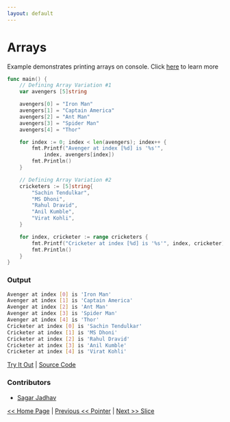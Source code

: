 ```yaml
---
layout: default
---
```


# Arrays

Example demonstrates printing arrays on console. Click [here](https://blog.golang.org/go-slices-usage-and-internals) to learn more

```go
func main() {
	// Defining Array Variation #1
	var avengers [5]string

	avengers[0] = "Iron Man"
	avengers[1] = "Captain America"
	avengers[2] = "Ant Man"
	avengers[3] = "Spider Man"
	avengers[4] = "Thor"

	for index := 0; index < len(avengers); index++ {
		fmt.Printf("Avenger at index [%d] is '%s'", 
			index, avengers[index])
		fmt.Println()
	}

	// Defining Array Variation #2
	cricketers := [5]string{
		"Sachin Tendulkar",
		"MS Dhoni",
		"Rahul Dravid",
		"Anil Kumble",
		"Virat Kohli",
	}

	for index, cricketer := range cricketers {
		fmt.Printf("Cricketer at index [%d] is '%s'", index, cricketer)
		fmt.Println()
	}
}
```

### Output

```bash
Avenger at index [0] is 'Iron Man'
Avenger at index [1] is 'Captain America'
Avenger at index [2] is 'Ant Man'
Avenger at index [3] is 'Spider Man'
Avenger at index [4] is 'Thor'
Cricketer at index [0] is 'Sachin Tendulkar'
Cricketer at index [1] is 'MS Dhoni'
Cricketer at index [2] is 'Rahul Dravid'
Cricketer at index [3] is 'Anil Kumble'
Cricketer at index [4] is 'Virat Kohli'
```

<a href='https://play.golang.org/p/f3UzBIDZQmy' target='_blank'>Try It Out</a> | <a href='https://github.com/sagar-jadhav/go-examples/blob/master/src/arrays.go' target='_blank'>Source Code</a>

### Contributors
- <a href='https://github.com/sagar-jadhav' target='_blank'>Sagar Jadhav</a>

[<< Home Page](./) | [Previous << Pointer](./pointer.html) | [Next >> Slice](./slice.html)
